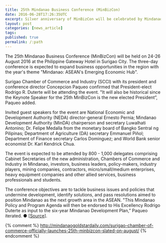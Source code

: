 ```yaml
---
title: 25th Mindanao Business Conference (MinBizCon)
date: 2016-06-28T17:26:35UTC
excerpt: Silver anniversary of MinBizCon will be celebrated by Mindanaoans in the mining capital of the Philippines, Surigao del Norte in Caraga region.
layout: post
categories: [news_article]
tags: 
published: true
permalink: /:path
---
```


The 25th Mindanao Business Conference (MinBizCon) will be held on 24-26 August 2016 at the Philippine Gateway Hotel in Surigao City.
The three-day conference is expected to expand business opportunities in the region with the year's theme "Mindanao: ASEAN's Emerging Economic Hub".

Surigao Chamber of Commerce and Industry (SCCI) with its president and conference director Concepcion Paqueo confirmed that President-elect Rodrigo R. Duterte will be attending the event. "It will also be historical since the Keynote Speaker for the 25th MinBizCon is the new elected President”, Paqueo added.

Invited guest speakers for the event are National Economic and Development Authority (NEDA) director-general Ernesto Pernia; Mindanao Development Authority (MinDA) chairperson and secretary Luwalhati Antonino; Dr. Felipe Medalla from the monetary board of Bangko Sentral ng Pilipinas; Department of Agriculture (DA) secretary Emmanuel Piñol; Department of Finance secretary Carlos Dominguez; and World Bank senior economist Dr. Karl Kendrick Chua.

The event is expected to be attended by 800 - 1,000 delegates comprising Cabinet Secretaries of the new administration, Chambers of Commerce and Industry in Mindanao, investors, business leaders, policy-makers, industry players, mining companies, contractors, micro/small/medium enterprises, heavy equipment companies and other allied services, business professionals and students.

The conference objectives are to tackle business issues and policies that undermine development, identify solutions, and pass resolutions aimed to position Mindanao as the next growth area in the ASEAN. "This Mindanao Policy and Program Agenda will then be endorsed to His Excellency Rodrigo Duterte as input to the six-year Mindanao Development Plan,” Paqueo iterated.
&#x25cf;&nbsp;[[Source](http://news.pia.gov.ph/article/view/2041466644047/25th-minbizcon-to-expand-business-opportunities#sthash.vA5Au64C.dpuf)].



{% comment %}
http://mindanaogoldstardaily.com/surigao-chamber-of-commerce-officially-launches-25th-minbizcon-slated-on-august/
{% endcomment %}